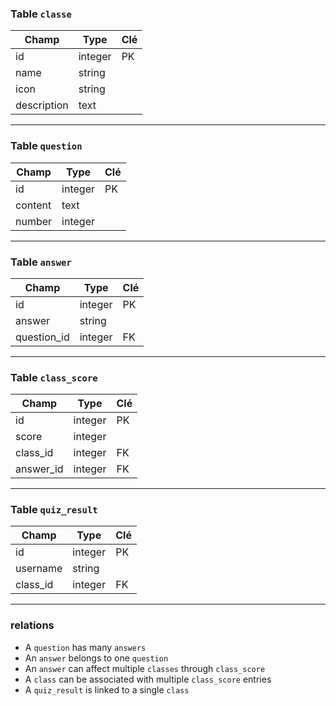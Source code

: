 ### Table `classe`
| Champ       | Type     | Clé  |
|-------------|----------|------|
| id          | integer  | PK   |
| name        | string   |      |
| icon        | string   |      |
| description | text     |      |

---

### Table `question`
| Champ     | Type     | Clé  |
|-----------|----------|------|
| id        | integer  | PK   |
| content   | text     |      |
| number    | integer  |      |

---

### Table `answer`
| Champ       | Type     | Clé  |
|-------------|----------|------|
| id          | integer  | PK   |
| answer      | string   |      |
| question_id | integer  | FK   |

---

### Table `class_score` 
| Champ       | Type     | Clé  |
|-------------|----------|------|
| id          | integer  | PK   |
| score       | integer  |      |
| class_id    | integer  | FK   |
| answer_id   | integer  | FK   |

---

### Table `quiz_result`
| Champ      | Type     | Clé  |
|------------|----------|------|
| id         | integer  | PK   |
| username   | string   |      |
| class_id   | integer  | FK   |

---
### relations

- A `question` has many `answers`
- An `answer` belongs to one `question`
- An `answer` can affect multiple `classes` through `class_score`
- A `class` can be associated with multiple `class_score` entries
- A `quiz_result` is linked to a single `class`


    